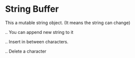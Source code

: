 # String Buffer

This a mutable string object. (It means the string can change)

.. You can append new string to it

.. Insert in between characters.

.. Delete a character
